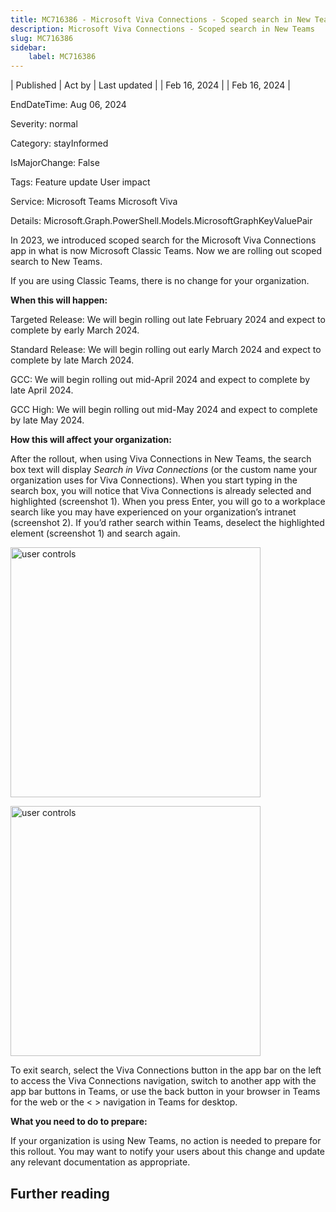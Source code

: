 ```yaml
---
title: MC716386 - Microsoft Viva Connections - Scoped search in New Teams
description: Microsoft Viva Connections - Scoped search in New Teams
slug: MC716386
sidebar:
    label: MC716386
---
```


| Published | Act by | Last updated |
| Feb 16, 2024 |  | Feb 16, 2024 |

EndDateTime: Aug 06, 2024

Severity: normal

Category: stayInformed

IsMajorChange: False

Tags: Feature update User impact

Service: Microsoft Teams Microsoft Viva

Details: Microsoft.Graph.PowerShell.Models.MicrosoftGraphKeyValuePair

<p>In 2023, we introduced scoped search for the Microsoft Viva Connections app in what is now Microsoft Classic Teams. Now we are rolling out scoped search to New Teams.
</p><p>If you are using Classic Teams, there is no change for your organization. 
</p><p><b>When this will happen:</b><br></p><p>Targeted Release:  We will begin rolling out late February 2024 and expect to complete by early March 2024.
</p><p>Standard Release: We will begin rolling out early March 2024 and expect to complete by late March 2024.
</p><p>GCC: We will begin rolling out mid-April 2024 and expect to complete by late April 2024.
</p><p>GCC High: We will begin rolling out mid-May 2024 and expect to complete by late May 2024.
</p><p><b>How this will affect your organization:</b></p><p>After the rollout, when using Viva Connections in New Teams, the search box text will display<i> Search in Viva Connections</i> (or the custom name your organization uses for Viva Connections). When you start typing in the search box, you will notice that Viva Connections is already selected and highlighted (screenshot 1). When you press Enter, you will go to a workplace search like you may have experienced on your organization’s intranet (screenshot 2). If you’d rather search within Teams, deselect the highlighted element (screenshot 1) and search again.</p><p><img src="https://img-prod-cms-rt-microsoft-com.akamaized.net/cms/api/am/imageFileData/RW1hxYS?ver=4a84" style="width: 400px;" alt="user controls"></p><p><img src="https://img-prod-cms-rt-microsoft-com.akamaized.net/cms/api/am/imageFileData/RW1hxYP?ver=909a" style="width: 400px;" alt="user controls"></p><p>To exit search, select the Viva Connections button in the app bar on the left to access the Viva Connections navigation, switch to another app with the app bar buttons in Teams, or use the back button in your browser in Teams for the web or the &lt; &gt; navigation in Teams for desktop.&nbsp; &nbsp;</p><p><b>What you need to do to prepare:</b><br></p><p>If your organization is using New Teams, no action is needed to prepare for this rollout. You may want to notify your users about this change and update any relevant documentation as appropriate.</p>

## Further reading
